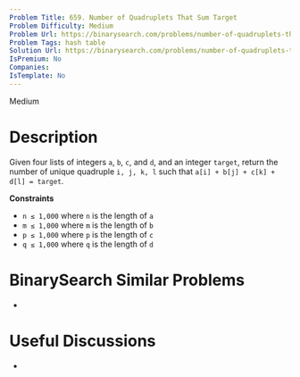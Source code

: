 ```yaml
---
Problem Title: 659. Number of Quadruplets That Sum Target
Problem Difficulty: Medium
Problem Url: https://binarysearch.com/problems/number-of-quadruplets-that-sum-target/
Problem Tags: hash table
Solution Url: https://binarysearch.com/problems/number-of-quadruplets-that-sum-target/solutions/
IsPremium: No
Companies: 
IsTemplate: No
---
```


<span style="color: ;">Medium</span>

# Description

Given four lists of integers `a`, `b`, `c`, and `d`, and an integer `target`, return the number of unique quadruple `i, j, k, l` such that `a[i] + b[j] + c[k] + d[l] = target`.

**Constraints**
- `n ≤ 1,000` where `n` is the length of `a`
- `m ≤ 1,000` where `m` is the length of `b`
- `p ≤ 1,000` where `p` is the length of `c`
- `q ≤ 1,000` where `q` is the length of `d`

# BinarySearch Similar Problems

- []()

# Useful Discussions

- []()

